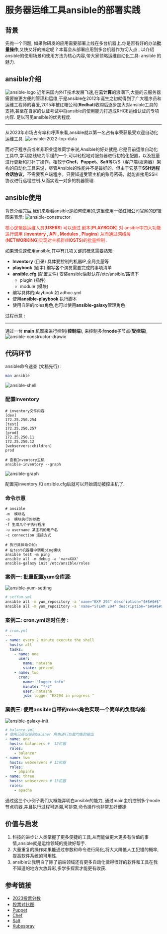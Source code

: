 
# 服务器运维工具ansible的部署实践
## 背景
先抛一个问题, 如果你研发的应用需要部署上线在多台机器上.你是否有好的办法**批量操作**,又快又好的搞定呢 ? 
本篇会从部署应用到多台机器作为切入点 , 以介绍ansible的使用场景和使用方法为核心内容,带大家领略运维自动化工具: ansible 的魅力.


## ansible介绍
![ansible-logo](/ansible-logo.png)
近年来国内外IT技术发展飞速,在**云计算**的浪潮下,大量的云服务器需要被更方便的管理和运维,于是ansible在2012年诞生之初就得到了广大程序员和运维工程师的喜爱,2015年被红帽公司(**Redhat**)收购后逐步加大对ansible工具的支持,甚至在自家的认证考试中将ansible的使用能力打造成RHCE运维认证的专项内容. 足以可见ansible的优秀程度.

***

从2023年市场占有率和呼声来看,ansible就以第一名占有率荣获最受欢迎自动化运维工具.
![ansible-2022-top-data](/ansible-2022-top-data.png)

而对于程序员或者非职业运维同学来说,Ansible的好处就是.它是目前运维自动化工具中,学习路线较为平缓的一个,可以轻松地对服务器进行初始化配置，以及批量进行更新和打补丁操作。相较于**Chef、Puppet、Salt**等C/S（客户端/服务器）架构的自动化工具来说，尽管Ansible的性能并不是最好的，但由于它基于**SSH远程会话协议**，不需要客户端程序，只要知道受管主机的账号密码，就能直接用SSH协议进行远程控制.从而实现一对多的机器管理.

 


## ansible使用

背景介绍完后,我们来看看ansible是如何使用的,这里使用一张红帽公司官网的逻辑图来表示: 
![ansible-constructor](/ansible-constructor.png)


<span style="color: #f73423">核心逻辑是运维人员(**USERS**) 可以通过 剧本(**PLAYBOOK**) 对 ansible中四大功能进行调用 (**Inventory , API , Modules , Plugins**) 从而通过网络层(**NETWORKING**)实现对主机群(**HOSTS**)的批量控制 .</span>

如果想快速使用ansible,其中有几项关键的概念需要熟知: 
* **Inventory** (目录) 具体要控制的机器IP,全局变量等
* **playbook** (剧本) 编写各个演员需要完成的事项清单
* **ansible.cfg** (配置文件) 安装ansible后默认在/etc/ansible/路径下
    * plugin (插件) 
    * module (模块)
* 编写具体的playbook 如 adhoc.yml 
* 使用**ansible-playbook** 执行脚本
* 使用自带的roles角色,也可以使用**ansible-galaxy**管理角色

过程示意 : 
****
通过一台 **main** 机器来进行控制(**控制端**), 来控制多台**node**子节点(**受控端**),
![ansible-constructor-drawio](/ansible-constructor-drawio.png)


 ## 代码环节


ansible命令速查 (文档先行) : 
```sh
man ansible
```

![ansible-shell](/ansible-shell.png)
### 配置Inventory
```
# inventory文件内容
[dev]
172.25.250.254
[test]
172.25.250.257
[prod]
172.25.250.11
172.25.250.12
[webservers:children]
prod

# 查看Inventory主机
ansible-inventory --graph
```
![ansible-graph](/ansible-graph.png)


配置完inventory 和 ansible.cfg后就可以开始调动被控主机了.

### 命令示意
``` shell
# ansible 
-m  模块名
-a  模块执行的参数
-f 生成几个子执行程序
-u username 某主机的用户名
-c connection 连接方式

# 执行具体命令如: 
# 在test机器组中调用ping模块
ansible test -m ping 
ansible all -m debug -a 'var=XXX'
ansible-galaxy init /etc/ansible/roles

```
### 案例一: 批量配置yum仓库源:
![ansible-yum-setting](/ansible-yum-setting.png)

```sh
# setYum.yml
ansible all -m yum_repository -a 'name="EXP 294" description="$#$#$#$" gpgcheck=yes enabled=1 baseurl="XXXX" gpgkey="41234" '
ansible all -m yum_repository -a 'name="STEAM 294" description="$#$#$#$" gpgcheck=yes enabled=1 baseurl="XXXX" gpgkey="41234" '
```

### 案例二: cron.yml定时任务 :
```yml
# crom.yml
---
- name: every 2 minute execute the shell
  hosts: all
  tasks: 
    - name: one
      user:
        name: natasha
        state: present
    - name: two
      cron:
        name: "logger info"
        minute: "*/2"
        user: natasha
        job: logger "EX294 in progress "
```

### 案例三: 使用ansible自带的roles角色实现一个简单的负载均衡:

![ansible-galaxy-init](/ansible-galaxy-init.png)

``` yml
# balance.yml 
# 使用已经安装的balaner 角色进行负载均衡的输出
- name: one 
  hosts: balancers #  12机器
  roles: 
    - balancer
- name: two
  hosts: webservers # 13机器
  roles: 
    - phpinfo
- name: three
  hosts: webservers # 13机器
  roles: 
    - apache 

```


通过这三个小例子我们大概能弄明白ansible的能力, 通过main主机控制多个node节点机器,并且执行过程可追溯,可排查,命令操作也非常友好便捷.

  ## 价值与启发

1. 科技的进步让人类掌握了更多便捷的工具,从而能做更大更多有价值的事情,ansible就是运维领域的提效好帮手.
2. 大量重复的操作如果能通过参数和命令进行简化,将大大降低人工犯错的概率,提高软件系统的可用性.
3. ansible让我明白了除了前端领域还有更多自动化做得很好的软件和工具在我不知道的地方大放异彩,多学多探索才能更有收获. 


## 参考链接

- [2023投票分数](https://6sense.com/tech/configuration-management/ansible-vs-puppet)
- [投票对比图](https://merehead.com/blog/chef-vs-puppet-vs-ansible-vs-saltstack-better-2022/)
- [Puppet](https://github.com/puppetlabs/puppet)
- [Chef](https://github.com/chef/chef)
- [Salt](https://github.com/saltstack/salt)
- [Kubespray](https://github.com/kubernetes-sigs/kubespray)




